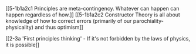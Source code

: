 [[5-1b1a2c1 Principles are meta-contingency. Whatever can happen can happen regardless of how.]]
[[5-1b1a2c2 Constructor Theory is all about knowledge of how to correct errors (primarily of our parochiality-physicality) and thus optimism]]

[[2-3a 'First principles thinking' - If it's not forbidden by the laws of physics, it is possible]]
